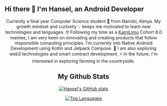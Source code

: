 ## Hi there 👋 I'm Hansel, an Android Developer

<p align="center">
Currently a final year Computer Science student 🏫 from Nairobi, Kenya. My growth mindset and curiosity 💡 keeps me motivated to learn new technologies and languages. 🤓 Following my time as a <a href="https://kamilimu.org">KamiLimu</a> Cohort 8.0 mentee, I am very keen on innovating and creating products that follow responsible computing principles. I'm currently into Native Android Development using Kotlin and Jetpack Compose. 🔭 I am also exploring web3 technologies and smart contract development. ⚡ In the future, I'm interested in exploring farming in the countryside.
</p>

<h2 align="center">My Github Stats</h2>

<p align="center">
  <a href="https://github.com/anuraghazra/github-readme-stats">
    <img src="https://github-readme-stats.vercel.app/api?username=hanselomondi&show_icons=true&theme=dark&include_all_commits=true" alt="Hansel's GitHub stats" />
  </a>
</p>

<p align="center">
  <a href="https://github.com/anuraghazra/github-readme-stats">
    <img src="https://github-readme-stats.vercel.app/api/top-langs/?username=hanselomondi&layout=compact&theme=dark" alt="Top Languages" />
  </a>
</p>

